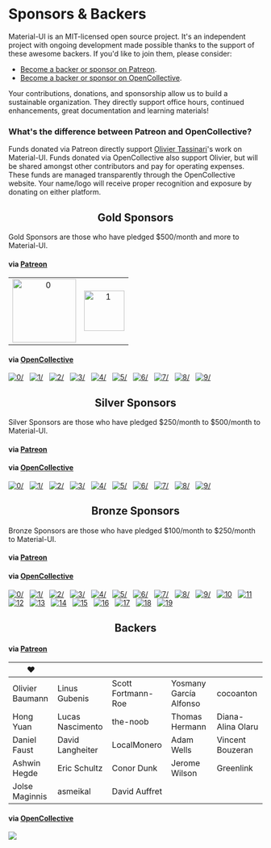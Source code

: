 # Sponsors & Backers

Material-UI is an MIT-licensed open source project. It's an independent project with ongoing development made possible thanks to the support of these awesome backers. If you'd like to join them, please consider:
- [Become a backer or sponsor on Patreon](https://www.patreon.com/oliviertassinari).
- [Become a backer or sponsor on OpenCollective](https://opencollective.com/material-ui).

Your contributions, donations, and sponsorship allow us to build a sustainable organization. They directly support office hours, continued enhancements, great documentation and learning materials!

### What's the difference between Patreon and OpenCollective?

Funds donated via Patreon directly support [Olivier Tassinari](https://github.com/oliviertassinari)'s work on Material-UI.
Funds donated via OpenCollective also support Olivier, but will be shared amongst other contributors and pay for operating expenses.
These funds are managed transparently through the OpenCollective website.
Your name/logo will receive proper recognition and exposure by donating on either platform.

<h2 align="center">Gold Sponsors</h2>

Gold Sponsors are those who have pledged $500/month and more to Material-UI.

#### via [Patreon](https://www.patreon.com/oliviertassinari)

<table>
  <tbody>
    <tr>
      <td align="center" valign="middle">
        <a href="https://www.creative-tim.com?utm_source=material-ui&utm_medium=docs&utm_campaign=homepage" rel="noopener" target="_blank">
          <img
            width="126"
            src="https://avatars1.githubusercontent.com/u/20172349?s=378"
            alt="0"
            title="Premium Themes"
          >
        </a>
      </td>
      <td align="center" valign="middle">
        <a href="https://bitsrc.io" rel="noopener" target="_blank">
          <img
            width="80"
            src="https://avatars1.githubusercontent.com/u/24789812?s=180"
            alt="1"
            title="The fastest way to share code"
          >
        </a>
      </td>
    </tr>
  </tbody>
</table>

#### via [OpenCollective](https://opencollective.com/material-ui)

<a href="https://opencollective.com/material-ui/tiers/gold-sponsors/0/website" rel="noopener" target="_blank" style="margin-right: 8px;"><img src="https://opencollective.com/material-ui/tiers/gold-sponsors/0/avatar.svg" alt="0/" /></a>
<a href="https://opencollective.com/material-ui/tiers/gold-sponsors/1/website" rel="noopener" target="_blank" style="margin-right: 8px;"><img src="https://opencollective.com/material-ui/tiers/gold-sponsors/1/avatar.svg" alt="1/" /></a>
<a href="https://opencollective.com/material-ui/tiers/gold-sponsors/2/website" rel="noopener" target="_blank" style="margin-right: 8px;"><img src="https://opencollective.com/material-ui/tiers/gold-sponsors/2/avatar.svg" alt="2/" /></a>
<a href="https://opencollective.com/material-ui/tiers/gold-sponsors/3/website" rel="noopener" target="_blank" style="margin-right: 8px;"><img src="https://opencollective.com/material-ui/tiers/gold-sponsors/3/avatar.svg" alt="3/" /></a>
<a href="https://opencollective.com/material-ui/tiers/gold-sponsors/4/website" rel="noopener" target="_blank" style="margin-right: 8px;"><img src="https://opencollective.com/material-ui/tiers/gold-sponsors/4/avatar.svg" alt="4/" /></a>
<a href="https://opencollective.com/material-ui/tiers/gold-sponsors/5/website" rel="noopener" target="_blank" style="margin-right: 8px;"><img src="https://opencollective.com/material-ui/tiers/gold-sponsors/5/avatar.svg" alt="5/" /></a>
<a href="https://opencollective.com/material-ui/tiers/gold-sponsors/6/website" rel="noopener" target="_blank" style="margin-right: 8px;"><img src="https://opencollective.com/material-ui/tiers/gold-sponsors/6/avatar.svg" alt="6/" /></a>
<a href="https://opencollective.com/material-ui/tiers/gold-sponsors/7/website" rel="noopener" target="_blank" style="margin-right: 8px;"><img src="https://opencollective.com/material-ui/tiers/gold-sponsors/7/avatar.svg" alt="7/" /></a>
<a href="https://opencollective.com/material-ui/tiers/gold-sponsors/8/website" rel="noopener" target="_blank" style="margin-right: 8px;"><img src="https://opencollective.com/material-ui/tiers/gold-sponsors/8/avatar.svg" alt="8/" /></a>
<a href="https://opencollective.com/material-ui/tiers/gold-sponsors/9/website" rel="noopener" target="_blank" style="margin-right: 8px;"><img src="https://opencollective.com/material-ui/tiers/gold-sponsors/9/avatar.svg" alt="9/" /></a>

<h2 align="center">Silver Sponsors</h2>

Silver Sponsors are those who have pledged $250/month to $500/month to Material-UI.

#### via [Patreon](https://www.patreon.com/oliviertassinari)

#### via [OpenCollective](https://opencollective.com/material-ui)

<a href="https://opencollective.com/material-ui/tiers/silver-sponsors/0/website" rel="noopener" target="_blank" style="margin-right: 8px;"><img src="https://opencollective.com/material-ui/tiers/silver-sponsors/0/avatar.svg" alt="0/" /></a>
<a href="https://opencollective.com/material-ui/tiers/silver-sponsors/1/website" rel="noopener" target="_blank" style="margin-right: 8px;"><img src="https://opencollective.com/material-ui/tiers/silver-sponsors/1/avatar.svg" alt="1/" /></a>
<a href="https://opencollective.com/material-ui/tiers/silver-sponsors/2/website" rel="noopener" target="_blank" style="margin-right: 8px;"><img src="https://opencollective.com/material-ui/tiers/silver-sponsors/2/avatar.svg" alt="2/" /></a>
<a href="https://opencollective.com/material-ui/tiers/silver-sponsors/3/website" rel="noopener" target="_blank" style="margin-right: 8px;"><img src="https://opencollective.com/material-ui/tiers/silver-sponsors/3/avatar.svg" alt="3/" /></a>
<a href="https://opencollective.com/material-ui/tiers/silver-sponsors/4/website" rel="noopener" target="_blank" style="margin-right: 8px;"><img src="https://opencollective.com/material-ui/tiers/silver-sponsors/4/avatar.svg" alt="4/" /></a>
<a href="https://opencollective.com/material-ui/tiers/silver-sponsors/5/website" rel="noopener" target="_blank" style="margin-right: 8px;"><img src="https://opencollective.com/material-ui/tiers/silver-sponsors/5/avatar.svg" alt="5/" /></a>
<a href="https://opencollective.com/material-ui/tiers/silver-sponsors/6/website" rel="noopener" target="_blank" style="margin-right: 8px;"><img src="https://opencollective.com/material-ui/tiers/silver-sponsors/6/avatar.svg" alt="6/" /></a>
<a href="https://opencollective.com/material-ui/tiers/silver-sponsors/7/website" rel="noopener" target="_blank" style="margin-right: 8px;"><img src="https://opencollective.com/material-ui/tiers/silver-sponsors/7/avatar.svg" alt="7/" /></a>
<a href="https://opencollective.com/material-ui/tiers/silver-sponsors/8/website" rel="noopener" target="_blank" style="margin-right: 8px;"><img src="https://opencollective.com/material-ui/tiers/silver-sponsors/8/avatar.svg" alt="8/" /></a>
<a href="https://opencollective.com/material-ui/tiers/silver-sponsors/9/website" rel="noopener" target="_blank" style="margin-right: 8px;"><img src="https://opencollective.com/material-ui/tiers/silver-sponsors/9/avatar.svg" alt="9/" /></a>

<h2 align="center">Bronze Sponsors</h2>

Bronze Sponsors are those who have pledged $100/month to $250/month to Material-UI.

#### via [Patreon](https://www.patreon.com/oliviertassinari)

#### via [OpenCollective](https://opencollective.com/material-ui)

<a href="https://opencollective.com/material-ui/tiers/bronze-sponsors/0/website" rel="noopener" target="_blank" style="margin-right: 8px;"><img src="https://opencollective.com/material-ui/tiers/bronze-sponsors/0/avatar.svg" alt="0/" /></a>
<a href="https://opencollective.com/material-ui/tiers/bronze-sponsors/1/website" rel="noopener" target="_blank" style="margin-right: 8px;"><img src="https://opencollective.com/material-ui/tiers/bronze-sponsors/1/avatar.svg" alt="1/" /></a>
<a href="https://opencollective.com/material-ui/tiers/bronze-sponsors/2/website" rel="noopener" target="_blank" style="margin-right: 8px;"><img src="https://opencollective.com/material-ui/tiers/bronze-sponsors/2/avatar.svg" alt="2/" /></a>
<a href="https://opencollective.com/material-ui/tiers/bronze-sponsors/3/website" rel="noopener" target="_blank" style="margin-right: 8px;"><img src="https://opencollective.com/material-ui/tiers/bronze-sponsors/3/avatar.svg" alt="3/" /></a>
<a href="https://opencollective.com/material-ui/tiers/bronze-sponsors/4/website" rel="noopener" target="_blank" style="margin-right: 8px;"><img src="https://opencollective.com/material-ui/tiers/bronze-sponsors/4/avatar.svg" alt="4/" /></a>
<a href="https://opencollective.com/material-ui/tiers/bronze-sponsors/5/website" rel="noopener" target="_blank" style="margin-right: 8px;"><img src="https://opencollective.com/material-ui/tiers/bronze-sponsors/5/avatar.svg" alt="5/" /></a>
<a href="https://opencollective.com/material-ui/tiers/bronze-sponsors/6/website" rel="noopener" target="_blank" style="margin-right: 8px;"><img src="https://opencollective.com/material-ui/tiers/bronze-sponsors/6/avatar.svg" alt="6/" /></a>
<a href="https://opencollective.com/material-ui/tiers/bronze-sponsors/7/website" rel="noopener" target="_blank" style="margin-right: 8px;"><img src="https://opencollective.com/material-ui/tiers/bronze-sponsors/7/avatar.svg" alt="7/" /></a>
<a href="https://opencollective.com/material-ui/tiers/bronze-sponsors/8/website" rel="noopener" target="_blank" style="margin-right: 8px;"><img src="https://opencollective.com/material-ui/tiers/bronze-sponsors/8/avatar.svg" alt="8/" /></a>
<a href="https://opencollective.com/material-ui/tiers/bronze-sponsors/9/website" rel="noopener" target="_blank" style="margin-right: 8px;"><img src="https://opencollective.com/material-ui/tiers/bronze-sponsors/9/avatar.svg" alt="9/" /></a>
<a href="https://opencollective.com/material-ui/tiers/bronze-sponsors/10/website" rel="noopener" target="_blank" style="margin-right: 8px;"><img src="https://opencollective.com/material-ui/tiers/bronze-sponsors/10/avatar.svg" alt="10" /></a>
<a href="https://opencollective.com/material-ui/tiers/bronze-sponsors/11/website" rel="noopener" target="_blank" style="margin-right: 8px;"><img src="https://opencollective.com/material-ui/tiers/bronze-sponsors/11/avatar.svg" alt="11" /></a>
<a href="https://opencollective.com/material-ui/tiers/bronze-sponsors/12/website" rel="noopener" target="_blank" style="margin-right: 8px;"><img src="https://opencollective.com/material-ui/tiers/bronze-sponsors/12/avatar.svg" alt="12" /></a>
<a href="https://opencollective.com/material-ui/tiers/bronze-sponsors/13/website" rel="noopener" target="_blank" style="margin-right: 8px;"><img src="https://opencollective.com/material-ui/tiers/bronze-sponsors/13/avatar.svg" alt="13" /></a>
<a href="https://opencollective.com/material-ui/tiers/bronze-sponsors/14/website" rel="noopener" target="_blank" style="margin-right: 8px;"><img src="https://opencollective.com/material-ui/tiers/bronze-sponsors/14/avatar.svg" alt="14" /></a>
<a href="https://opencollective.com/material-ui/tiers/bronze-sponsors/15/website" rel="noopener" target="_blank" style="margin-right: 8px;"><img src="https://opencollective.com/material-ui/tiers/bronze-sponsors/15/avatar.svg" alt="15" /></a>
<a href="https://opencollective.com/material-ui/tiers/bronze-sponsors/16/website" rel="noopener" target="_blank" style="margin-right: 8px;"><img src="https://opencollective.com/material-ui/tiers/bronze-sponsors/16/avatar.svg" alt="16" /></a>
<a href="https://opencollective.com/material-ui/tiers/bronze-sponsors/17/website" rel="noopener" target="_blank" style="margin-right: 8px;"><img src="https://opencollective.com/material-ui/tiers/bronze-sponsors/17/avatar.svg" alt="17" /></a>
<a href="https://opencollective.com/material-ui/tiers/bronze-sponsors/18/website" rel="noopener" target="_blank" style="margin-right: 8px;"><img src="https://opencollective.com/material-ui/tiers/bronze-sponsors/18/avatar.svg" alt="18" /></a>
<a href="https://opencollective.com/material-ui/tiers/bronze-sponsors/19/website" rel="noopener" target="_blank" style="margin-right: 8px;"><img src="https://opencollective.com/material-ui/tiers/bronze-sponsors/19/avatar.svg" alt="19" /></a>

<h2 align="center">Backers</h2>

#### via [Patreon](https://www.patreon.com/oliviertassinari)

| ♥️ |   |   |   |   |
|---|---|---|---|---|
| Olivier Baumann | Linus Gubenis | Scott Fortmann-Roe | Yosmany García Alfonso | cocoanton |
| Hong Yuan | Lucas Nascimento | the-noob | Thomas Hermann | Diana-Alina Olaru |
| Daniel Faust | David Langheiter | LocalMonero | Adam Wells | Vincent Bouzeran |
| Ashwin Hegde | Eric Schultz | Conor Dunk | Jerome Wilson | Greenlink |
| Jolse Maginnis | asmeikal | David Auffret |

#### via [OpenCollective](https://opencollective.com/material-ui)

<a href="https://opencollective.com/material-ui#backers" rel="noopener" target="_blank"><img src="https://opencollective.com/material-ui/backers.svg?width=890"></a>
